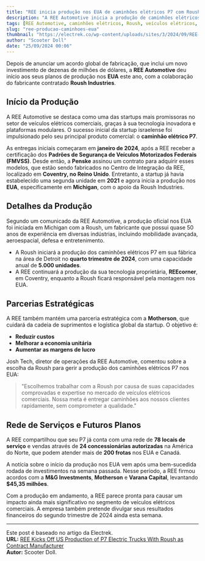 ```yaml
---
title: "REE inicia produção nos EUA de caminhões elétricos P7 com Roush como fabricante contratada"
description: "A REE Automotive inicia a produção de caminhões elétricos nos EUA, impulsionada pela parceria com a Roush Industries."
tags: [REE Automotive, caminhões elétricos, Roush, veículos elétricos, produção nos EUA]
slug: "ree-producao-caminhoes-eua"
thumbnail: "https://electrek.co/wp-content/uploads/sites/3/2024/09/REE-US-production.jpg?quality=82&strip=all&w=1400"
author: "Scooter Doll"
date: "25/09/2024 00:06"
---
```


Depois de anunciar um acordo global de fabricação, que inclui um novo investimento de dezenas de milhões de dólares, a **REE Automotive** deu início aos seus planos de produção nos **EUA** este ano, com a colaboração do fabricante contratado **Roush Industries**. 

## Início da Produção

A REE Automotive se destaca como uma das startups mais promissoras no setor de veículos elétricos comerciais, graças à sua tecnologia inovadora e plataformas modulares. O sucesso inicial da startup israelense foi impulsionado pelo seu principal produto comercial: o **caminhão elétrico P7**.

As entregas iniciais começaram em **janeiro de 2024**, após a REE receber a certificação dos **Padrões de Segurança de Veículos Motorizados Federais (FMVSS)**. Desde então, a **Penske** assinou um contrato para adquirir esses modelos, que estão sendo fabricados no Centro de Integração da REE, localizado em **Coventry, no Reino Unido**. Entretanto, a startup já havia estabelecido uma segunda unidade em **2021** e agora inicia a produção nos **EUA**, especificamente em **Michigan**, com o apoio da Roush Industries.

## Detalhes da Produção

Segundo um comunicado da REE Automotive, a produção oficial nos EUA foi iniciada em Michigan com a Roush, um fabricante que possui quase 50 anos de experiência em diversas indústrias, incluindo mobilidade avançada, aeroespacial, defesa e entretenimento.

- A Roush iniciará a produção dos caminhões elétricos P7 em sua fábrica na área de Detroit no **quarto trimestre de 2024**, com uma capacidade anual de **5.000 unidades**.
- A REE continuará a produção da sua tecnologia proprietária, **REEcorner**, em Coventry, enquanto a Roush ficará responsável pela montagem nos EUA.

## Parcerias Estratégicas

A REE também mantém uma parceria estratégica com a **Motherson**, que cuidará da cadeia de suprimentos e logística global da startup. O objetivo é:
- **Reduzir custos**
- **Melhorar a economia unitária**
- **Aumentar as margens de lucro**

Josh Tech, diretor de operações da REE Automotive, comentou sobre a escolha da Roush para gerir a produção dos caminhões elétricos P7 nos EUA:

> "Escolhemos trabalhar com a Roush por causa de suas capacidades comprovadas e expertise no mercado de veículos elétricos comerciais. Nossa meta é entregar caminhões aos nossos clientes rapidamente, sem comprometer a qualidade."

## Rede de Serviços e Futuros Planos

A REE compartilhou que seu P7 já conta com uma rede de **78 locais de serviço** e vendas através de **24 concessionárias autorizadas** na América do Norte, que podem atender mais de **200 frotas** nos EUA e Canadá.

A notícia sobre o início da produção nos EUA vem após uma bem-sucedida rodada de investimentos na semana passada. Nesse período, a REE firmou acordos com a **M&G Investments**, **Motherson** e **Varana Capital**, levantando **$45,35 milhões**.

Com a produção em andamento, a REE parece pronta para causar um impacto ainda mais significativo no segmento de veículos elétricos comerciais. A empresa também pretende divulgar seus resultados financeiros do segundo trimestre de 2024 ainda esta semana.

---

Este post é baseado no artigo da Electrek.  
**URL:** [REE Kicks Off US Production of P7 Electric Trucks With Roush as Contract Manufacturer](https://electrek.co/2024/09/24/ree-kicks-off-us-production-p7-electric-trucks-roush-contract-manufacturer/)  
**Autor:** Scooter Doll.